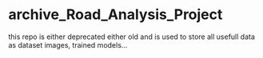 # archive_Road_Analysis_Project
this repo is either deprecated either old and is used to store all usefull data as dataset images, trained models...
